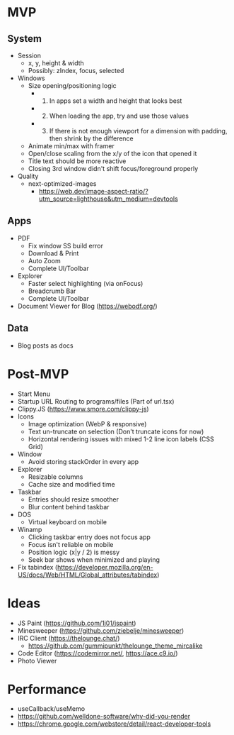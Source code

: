# MVP

## System

- Session
  - x, y, height & width
  - Possibly: zIndex, focus, selected
- Windows
  - Size opening/positioning logic
    - 1. In apps set a width and height that looks best
    - 2. When loading the app, try and use those values
    - 3. If there is not enough viewport for a dimension with padding, then shrink by the difference
  - Animate min/max with framer
  - Open/close scaling from the x/y of the icon that opened it
  - Title text should be more reactive
  - Closing 3rd window didn't shift focus/foreground properly
- Quality
  - next-optimized-images
    - https://web.dev/image-aspect-ratio/?utm_source=lighthouse&utm_medium=devtools

## Apps

- PDF
  - Fix window SS build error
  - Download & Print
  - Auto Zoom
  - Complete UI/Toolbar
- Explorer
  - Faster select highlighting (via onFocus)
  - Breadcrumb Bar
  - Complete UI/Toolbar
- Document Viewer for Blog (https://webodf.org/)

## Data

- Blog posts as docs

# Post-MVP

- Start Menu
- Startup URL Routing to programs/files (Part of url.tsx)
- Clippy.JS (https://www.smore.com/clippy-js)
- Icons
  - Image optimization (WebP & responsive)
  - Text un-truncate on selection (Don't truncate icons for now)
  - Horizontal rendering issues with mixed 1-2 line icon labels (CSS Grid)
- Window
  - Avoid storing stackOrder in every app
- Explorer
  - Resizable columns
  - Cache size and modified time
- Taskbar
  - Entries should resize smoother
  - Blur content behind taskbar
- DOS
  - Virtual keyboard on mobile
- Winamp
  - Clicking taskbar entry does not focus app
  - Focus isn't reliable on mobile
  - Position logic (x|y / 2) is messy
  - Seek bar shows when minimized and playing
- Fix tabindex (https://developer.mozilla.org/en-US/docs/Web/HTML/Global_attributes/tabindex)

# Ideas

- JS Paint (https://github.com/1j01/jspaint)
- Minesweeper (https://github.com/ziebelje/minesweeper)
- IRC Client (https://thelounge.chat/)
  - https://github.com/gummipunkt/thelounge_theme_mircalike
- Code Editor (https://codemirror.net/, https://ace.c9.io/)
- Photo Viewer

# Performance

- useCallback/useMemo
- https://github.com/welldone-software/why-did-you-render
- https://chrome.google.com/webstore/detail/react-developer-tools
